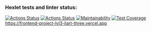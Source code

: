 ### Hexlet tests and linter status:
[![Actions Status](https://github.com/eropka11/frontend-project-lvl3/workflows/hexlet-check/badge.svg)](https://github.com/eropka11/frontend-project-lvl3/actions)
[![Actions Status](https://github.com/eropka11/frontend-project-lvl3/workflows/eslint-check/badge.svg)](https://github.com/eropka11/frontend-project-lvl3/actions)
[![Maintainability](https://api.codeclimate.com/v1/badges/daf9e8f55740611e42ee/maintainability)](https://codeclimate.com/github/eropka11/frontend-project-lvl3/maintainability)
[![Test Coverage](https://api.codeclimate.com/v1/badges/daf9e8f55740611e42ee/test_coverage)](https://codeclimate.com/github/eropka11/frontend-project-lvl3/test_coverage)
https://frontend-project-lvl3-liart-three.vercel.app